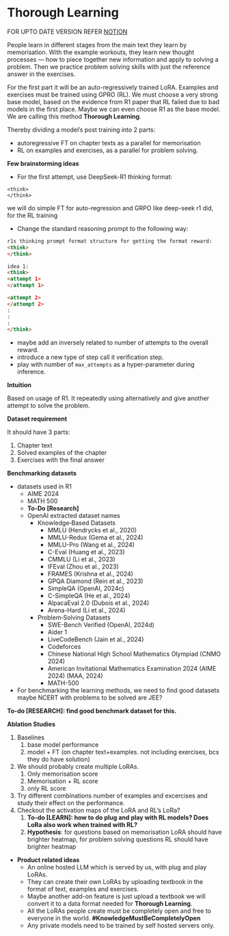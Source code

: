 # Thorough Learning

FOR UPTO DATE VERSION REFER [NOTION](https://www.notion.so/Thorough-Learning-1a874b2efdb7804dab67d7076e52ec76)

People learn in different stages from the main text they learn by memorisation. With the example workouts, they learn new thought processes — how to piece together new information and apply to solving a problem. Then we practice problem solving skills with just the reference answer in the exercises.

For the first part it will be an auto-regressively trained LoRA. Examples and exercises must be trained using GPRO (RL). We must choose a very strong base model, based on the evidence from R1 paper that RL failed due to bad models in the first place. Maybe we can even choose R1 as the base model. We are calling this method **Thorough Learning**. 

Thereby dividing a model’s post training into 2 parts:

- autoregressive FT on chapter texts as a parallel for memorisation
- RL on examples and exercises, as a parallel for problem solving.

**Few brainstorming ideas**

- For the first attempt, use DeepSeek-R1 thinking format:
```
<think>
</think>
```
we will do simple FT for auto-regression and GRPO like deep-seek r1 did, for the RL training

- Change the standard reasoning prompt to the following way:

```html
r1s thinking prompt format structure for getting the format reward:
<think>
</think>

idea 1:
<think>
<attempt 1>
</attempt 1>

<attempt 2>
</attempt 2>
:
:
:
</think>
```

- maybe add an inversely related to number of attempts to the overall reward.
- introduce a new type of step call it verification step.
- play with number of `max_attempts` as a hyper-parameter during inference.

**Intuition**

Based on usage of R1. It repeatedly using alternatively and give another attempt to solve the problem.

**Dataset requirement**

It should have 3 parts:

1. Chapter text
2. Solved examples of the chapter
3. Exercises with the final answer

**Benchmarking datasets**

- datasets used in R1
    - AIME 2024
    - MATH 500
    - **To-Do [Research]**
    - OpenAI extracted dataset names
        - Knowledge‐Based Datasets
            - MMLU (Hendrycks et al., 2020)
            - MMLU-Redux (Gema et al., 2024)
            - MMLU-Pro (Wang et al., 2024)
            - C-Eval (Huang et al., 2023)
            - CMMLU (Li et al., 2023)
            - IFEval (Zhou et al., 2023)
            - FRAMES (Krishna et al., 2024)
            - GPQA Diamond (Rein et al., 2023)
            - SimpleQA (OpenAI, 2024c)
            - C-SimpleQA (He et al., 2024)
            - AlpacaEval 2.0 (Dubois et al., 2024)
            - Arena-Hard (Li et al., 2024)
        - Problem‐Solving Datasets
            - SWE-Bench Verified (OpenAI, 2024d)
            - Aider 1
            - LiveCodeBench (Jain et al., 2024)
            - Codeforces
            - Chinese National High School Mathematics Olympiad (CNMO 2024)
            - American Invitational Mathematics Examination 2024 (AIME 2024) (MAA, 2024)
            - MATH-500
- For benchmarking the learning methods, we need to find good datasets maybe NCERT with problems to be solved are JEE?

**To-do [RESEARCH]: find good benchmark dataset for this.**

**Ablation Studies**

1. Baselines
    1. base model performance
    2. model + FT (on chapter text+examples. not including exercises, bcs they do have solution)
2. We should probably create multiple LoRAs.
    1. Only memorisation score
    2. Memorisation + RL score
    3. only RL score
3. Try different combinations number of examples and excercises and study their effect on the performance.
4. Checkout the activation maps of the LoRA and RL’s LoRa?
    1. **To-do [LEARN]: how to do plug and play with RL models? Does LoRa also work when trained with RL?**
    2. **Hypothesis**: for questions based on memorisation LoRA should have brighter heatmap, for problem solving questions RL should have brighter heatmap

- **Product related ideas**
    - An online hosted LLM which is served by us, with plug and play LoRAs.
    - They can create their own LoRAs by uploading textbook in the format of text, examples and exercises.
    - Maybe another add-on feature is just upload a textbook we will convert it to a data format needed for **Thorough Learning**.
    - All the LoRAs people create must be completely open and free to everyone in the world. **#KnowledgeMustBeCompletelyOpen**
    - Any private models need to be trained by self hosted servers only.